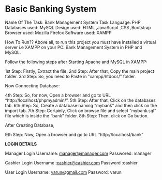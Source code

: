 # Basic Banking System
Name Of The Task:       Bank Management System Task
Language:              PHP
Databases used:        MySQL
Design used:           HTML ,JavaScript ,CSS ,Bootstrap
Browser used:          Mozilla Firefox
Software used:         XAMPP

How To Run??
Above all, to run this project you must have installed a virtual server i.e XAMPP on your PC. Bank Management System in PHP and MySQL.

Follow the following steps after Starting Apache and MySQL in XAMPP:

1st Step: Firstly, Extract the file.
2nd Step: After that, Copy the main project folder.
3rd Step: So, you need to Paste in "xampp/htdocs/" folder.

Now Connecting Database:

4th Step: So, for now, Open a browser and go to URL “http://localhost/phpmyadmin/”.
5th Step: After that, Click on the databases tab.
6th Step: So, Create a database naming “mybank” and then click on the import tab.
7th Step: Certainly, Click on browse file and select “mybank.sql” file which is inside the “bank” folder.
8th Step: Then, click on Go button.

After Creating Database,

9th Step: Now, Open a browser and go to URL “http://localhost/bank”

**LOGIN DETAILS**

Manager Login
Username: manager@manager.com
Passwored: manager

Cashier Login
Username :cashier@cashier.com
Password :cashier

User Login
Username: varun@gmail.com
Password: varun
